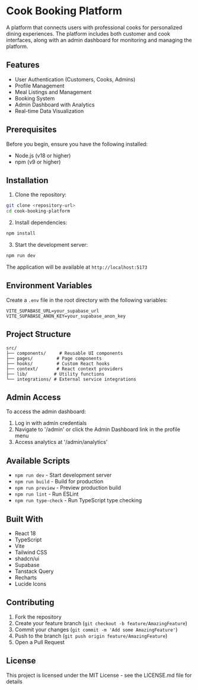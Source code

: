 
# Cook Booking Platform

A platform that connects users with professional cooks for personalized dining experiences. The platform includes both customer and cook interfaces, along with an admin dashboard for monitoring and managing the platform.

## Features

- User Authentication (Customers, Cooks, Admins)
- Profile Management
- Meal Listings and Management
- Booking System
- Admin Dashboard with Analytics
- Real-time Data Visualization

## Prerequisites

Before you begin, ensure you have the following installed:
- Node.js (v18 or higher)
- npm (v9 or higher)

## Installation

1. Clone the repository:
```bash
git clone <repository-url>
cd cook-booking-platform
```

2. Install dependencies:
```bash
npm install
```

3. Start the development server:
```bash
npm run dev
```

The application will be available at `http://localhost:5173`

## Environment Variables

Create a `.env` file in the root directory with the following variables:
```
VITE_SUPABASE_URL=your_supabase_url
VITE_SUPABASE_ANON_KEY=your_supabase_anon_key
```

## Project Structure

```
src/
├── components/     # Reusable UI components
├── pages/         # Page components
├── hooks/         # Custom React hooks
├── context/       # React context providers
├── lib/          # Utility functions
└── integrations/ # External service integrations
```

## Admin Access

To access the admin dashboard:
1. Log in with admin credentials
2. Navigate to '/admin' or click the Admin Dashboard link in the profile menu
3. Access analytics at '/admin/analytics'

## Available Scripts

- `npm run dev` - Start development server
- `npm run build` - Build for production
- `npm run preview` - Preview production build
- `npm run lint` - Run ESLint
- `npm run type-check` - Run TypeScript type checking

## Built With

- React 18
- TypeScript
- Vite
- Tailwind CSS
- shadcn/ui
- Supabase
- Tanstack Query
- Recharts
- Lucide Icons

## Contributing

1. Fork the repository
2. Create your feature branch (`git checkout -b feature/AmazingFeature`)
3. Commit your changes (`git commit -m 'Add some AmazingFeature'`)
4. Push to the branch (`git push origin feature/AmazingFeature`)
5. Open a Pull Request

## License

This project is licensed under the MIT License - see the LICENSE.md file for details
